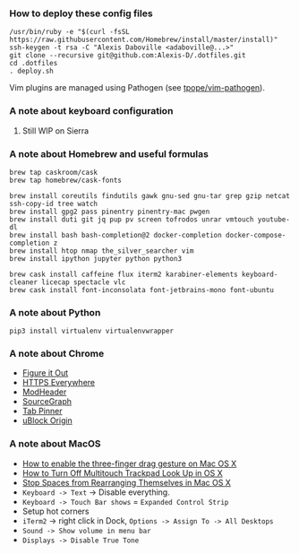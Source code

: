 ### How to deploy these config files

    /usr/bin/ruby -e "$(curl -fsSL https://raw.githubusercontent.com/Homebrew/install/master/install)"
    ssh-keygen -t rsa -C "Alexis Daboville <adaboville@...>"
    git clone --recursive git@github.com:Alexis-D/.dotfiles.git
    cd .dotfiles
    . deploy.sh

Vim plugins are managed using Pathogen (see
[tpope/vim-pathogen](https://github.com/tpope/vim-pathogen)).

### A note about keyboard configuration

1. Still WIP on Sierra

### A note about Homebrew and useful formulas

    brew tap caskroom/cask
    brew tap homebrew/cask-fonts

    brew install coreutils findutils gawk gnu-sed gnu-tar grep gzip netcat ssh-copy-id tree watch
    brew install gpg2 pass pinentry pinentry-mac pwgen
    brew install duti git jq pup pv screen tofrodos unrar vmtouch youtube-dl
    brew install bash bash-completion@2 docker-completion docker-compose-completion z
    brew install htop nmap the_silver_searcher vim
    brew install ipython jupyter python python3

    brew cask install caffeine flux iterm2 karabiner-elements keyboard-cleaner licecap spectacle vlc
    brew cask install font-inconsolata font-jetbrains-mono font-ubuntu

### A note about Python

    pip3 install virtualenv virtualenvwrapper

### A note about Chrome

* [Figure it Out](https://chrome.google.com/webstore/detail/figure-it-out/lialghmkggocekkpjbnoacohodmckfke?hl=en)
* [HTTPS Everywhere](https://chrome.google.com/webstore/detail/https-everywhere/gcbommkclmclpchllfjekcdonpmejbdp/related)
* [ModHeader](https://chrome.google.com/webstore/detail/modheader/idgpnmonknjnojddfkpgkljpfnnfcklj?hl=en)
* [SourceGraph](https://chrome.google.com/webstore/detail/sourcegraph/dgjhfomjieaadpoljlnidmbgkdffpack)
* [Tab Pinner](https://chrome.google.com/webstore/detail/tab-pinner-keyboard-short/mbcjcnomlakhkechnbhmfjhnnllpbmlh)
* [uBlock Origin](https://chrome.google.com/webstore/detail/ublock-origin/cjpalhdlnbpafiamejdnhcphjbkeiagm)

### A note about MacOS

* [How to enable the three-finger drag gesture on Mac OS X](http://www.idownloadblog.com/2015/06/25/three-finger-drag-gesture-os-x-el-capitan/)
* [How to Turn Off Multitouch Trackpad Look Up in OS X](https://www.tekrevue.com/tip/how-to-turn-off-multitouch-trackpad-look-up-in-os-x/)
* [Stop Spaces from Rearranging Themselves in Mac OS X](http://osxdaily.com/2011/11/12/stop-spaces-rearranging-mac-os-x/)
* `Keyboard -> Text` -> Disable everything.
* `Keyboard -> Touch Bar shows` = `Expanded Control Strip`
* Setup hot corners
* `iTerm2` -> right click in Dock, `Options -> Assign To -> All Desktops`
* `Sound -> Show volume in menu bar`
* `Displays -> Disable True Tone`
